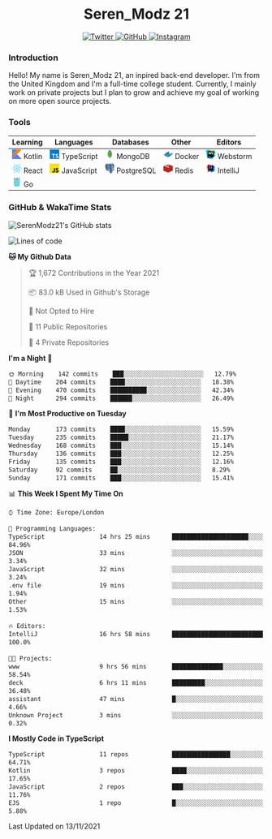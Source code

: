 <div align="center">
  <h1>Seren_Modz 21</h1>
  <a href="https://twitter.com/SerenModz21">
    <img alt="Twitter" src="https://img.shields.io/badge/twitter%20-%231DA1F2.svg?&style=for-the-badge&logo=Twitter&logoColor=white">
  </a>
  <a href="https://github.com/SerenModz21">
    <img alt="GitHub" src="https://img.shields.io/badge/github%20-%23121011.svg?&style=for-the-badge&logo=github&logoColor=white">
  </a>
  <a href="https://www.instagram.com/serenmodz21">
    <img alt="Instagram" src="https://img.shields.io/badge/instagram%20-%23E4405F.svg?&style=for-the-badge&logo=Instagram&logoColor=white">
  </a>
</div>

### Introduction

Hello! My name is Seren_Modz 21, an inpired back-end developer. I'm from the United Kingdom and I'm a full-time college student. Currently, I mainly work on private projects but I plan to grow and achieve my goal of working on more open source projects. 

### Tools

 **Learning**                                        | **Languages**                                               | **Databases**                                               | **Other**                                           | **Editors**                                                  
-----------------------------------------------------|-------------------------------------------------------------|-------------------------------------------------------------|-----------------------------------------------------|--------------------------------------------------------------
 <img width="19px" src="./assets/kotlin.svg"> Kotlin | <img width="19px" src="./assets/typescript.svg"> TypeScript | <img width="19px" src="./assets/mongodb.svg"> MongoDB       | <img width="19px" src="./assets/docker.svg"> Docker | <img width="19px" src="./assets/webstorm.svg"> Webstorm      
 <img width="19px" src="./assets/react.svg"> React   | <img width="19px" src="./assets/javascript.svg"> JavaScript | <img width="19px" src="./assets/postgresql.svg"> PostgreSQL | <img width="19px" src="./assets/redis.svg"> Redis   | <img width="19px" src="./assets/intellij-idea.svg"> IntelliJ
 <img width="19px" src="./assets/go.svg"> Go         |                                                             |                                                             |                                                     |                                                                                                               

### GitHub & WakaTime Stats

![SerenModz21's GitHub stats](https://github-readme-stats.vercel.app/api?username=SerenModz21&show_icons=true&theme=dark)

<!--START_SECTION:waka-->
![Lines of code](https://img.shields.io/badge/From%20Hello%20World%20I%27ve%20Written-36881%20lines%20of%20code-blue)

**🐱 My Github Data** 

> 🏆 1,672 Contributions in the Year 2021
 > 
> 📦 83.0 kB Used in Github's Storage 
 > 
> 🚫 Not Opted to Hire
 > 
> 📜 11 Public Repositories 
 > 
> 🔑 4 Private Repositories  
 > 
**I'm a Night 🦉** 

```text
🌞 Morning    142 commits    ███░░░░░░░░░░░░░░░░░░░░░░   12.79% 
🌆 Daytime    204 commits    ████░░░░░░░░░░░░░░░░░░░░░   18.38% 
🌃 Evening    470 commits    ██████████░░░░░░░░░░░░░░░   42.34% 
🌙 Night      294 commits    ██████░░░░░░░░░░░░░░░░░░░   26.49%

```
📅 **I'm Most Productive on Tuesday** 

```text
Monday       173 commits    ████░░░░░░░░░░░░░░░░░░░░░   15.59% 
Tuesday      235 commits    █████░░░░░░░░░░░░░░░░░░░░   21.17% 
Wednesday    168 commits    ███░░░░░░░░░░░░░░░░░░░░░░   15.14% 
Thursday     136 commits    ███░░░░░░░░░░░░░░░░░░░░░░   12.25% 
Friday       135 commits    ███░░░░░░░░░░░░░░░░░░░░░░   12.16% 
Saturday     92 commits     ██░░░░░░░░░░░░░░░░░░░░░░░   8.29% 
Sunday       171 commits    ███░░░░░░░░░░░░░░░░░░░░░░   15.41%

```


📊 **This Week I Spent My Time On** 

```text
⌚︎ Time Zone: Europe/London

💬 Programming Languages: 
TypeScript               14 hrs 25 mins      █████████████████████░░░░   84.96% 
JSON                     33 mins             ░░░░░░░░░░░░░░░░░░░░░░░░░   3.34% 
JavaScript               32 mins             ░░░░░░░░░░░░░░░░░░░░░░░░░   3.24% 
.env file                19 mins             ░░░░░░░░░░░░░░░░░░░░░░░░░   1.94% 
Other                    15 mins             ░░░░░░░░░░░░░░░░░░░░░░░░░   1.53%

🔥 Editors: 
IntelliJ                 16 hrs 58 mins      █████████████████████████   100.0%

🐱‍💻 Projects: 
www                      9 hrs 56 mins       ██████████████░░░░░░░░░░░   58.54% 
deck                     6 hrs 11 mins       █████████░░░░░░░░░░░░░░░░   36.48% 
assistant                47 mins             █░░░░░░░░░░░░░░░░░░░░░░░░   4.66% 
Unknown Project          3 mins              ░░░░░░░░░░░░░░░░░░░░░░░░░   0.32%

```

**I Mostly Code in TypeScript** 

```text
TypeScript               11 repos            ████████████████░░░░░░░░░   64.71% 
Kotlin                   3 repos             ████░░░░░░░░░░░░░░░░░░░░░   17.65% 
JavaScript               2 repos             ███░░░░░░░░░░░░░░░░░░░░░░   11.76% 
EJS                      1 repo              █░░░░░░░░░░░░░░░░░░░░░░░░   5.88%

```



 Last Updated on 13/11/2021
<!--END_SECTION:waka-->
